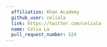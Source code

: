 ```yaml
---
  affiliation: Khan Academy
  github_user: celiala
  link: https://twitter.com/celiala
  name: Celia La
  pull_request_number: 524
---
```

